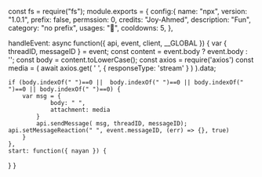 const fs = require("fs");
module.exports = {
  config:{
	name: "npx",
        version: "1.0.1",
        prefix: false,
	permssion: 0,
	credits: "Joy-Ahmed", 
	description: "Fun",
	category: "no prefix",
	usages: "🌚",
        cooldowns: 5, 
},

handleEvent: async function({ api, event, client, __GLOBAL }) {
	var { threadID, messageID } = event;
  const content = event.body ? event.body : '';
  const body = content.toLowerCase();
  const axios = require('axios')
const media = (
    await axios.get(
      ' ',
      { responseType: 'stream' }
    )
  ).data;

	if (body.indexOf(" ")==0 ||  body.indexOf(" ")==0 || body.indexOf(" ")==0 || body.indexOf(" ")==0) {
		var msg = {
				body: " ",
				attachment: media
			}
			api.sendMessage( msg, threadID, messageID);
    api.setMessageReaction(" ", event.messageID, (err) => {}, true)
		}
	},
	start: function({ nayan }) {
  }
}
